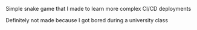 Simple snake game that I made to learn more complex CI/CD deployments

Definitely not made because I got bored during a university class
